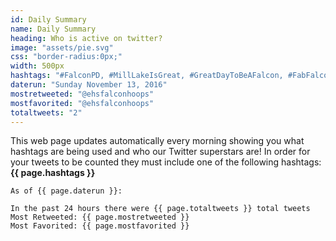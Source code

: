 ```yaml
---
id: Daily Summary 
name: Daily Summary
heading: Who is active on twitter?
image: "assets/pie.svg"
css: "border-radius:0px;"
width: 500px
hashtags: "#FalconPD, #MillLakeIsGreat, #GreatDayToBeAFalcon, #FabFalcons, #TheresNoPlaceLikeOakTree, #WeAreBrookside, #WLCares, #BBRocks, #ApplegarthFalcons"
daterun: "Sunday November 13, 2016"
mostretweeted: "@ehsfalconhoops"
mostfavorited: "@ehsfalconhoops"
totaltweets: "2"
---
```

This web page updates automatically every morning showing you what hashtags are being used and who our Twitter superstars are! In order for your tweets to be counted they must include one of the following hashtags: **{{ page.hashtags }}**

	As of {{ page.daterun }}:
	
	In the past 24 hours there were {{ page.totaltweets }} total tweets
	Most Retweeted: {{ page.mostretweeted }}
	Most Favorited: {{ page.mostfavorited }}

